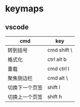 # keymaps

## vscode

| cmd        | key         |
| ---------- | ----------- |
| 转到括号   | cmd shift \ |
| 格式化     | ctrl alt b  |
| 重载       | cmd ctrl l  |
| 聚焦侧边栏 | cmd alt \   |
| 切换下一个页签| shift l |
| 切换上一个页签| shift h |
